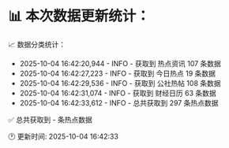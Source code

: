 📊 本次数据更新统计：
==========================

📈 数据分类统计：
- 2025-10-04 16:42:20,944 - INFO - 获取到 热点资讯 107 条数据
- 2025-10-04 16:42:27,223 - INFO - 获取到 今日热点 19 条数据
- 2025-10-04 16:42:29,536 - INFO - 获取到 公社热帖 108 条数据
- 2025-10-04 16:42:31,074 - INFO - 获取到 财经日历 63 条数据
- 2025-10-04 16:42:33,612 - INFO - 总共获取到 297 条热点数据

✅ 总共获取到 - 条热点数据

🕐 更新时间: 2025-10-04 16:42:33
